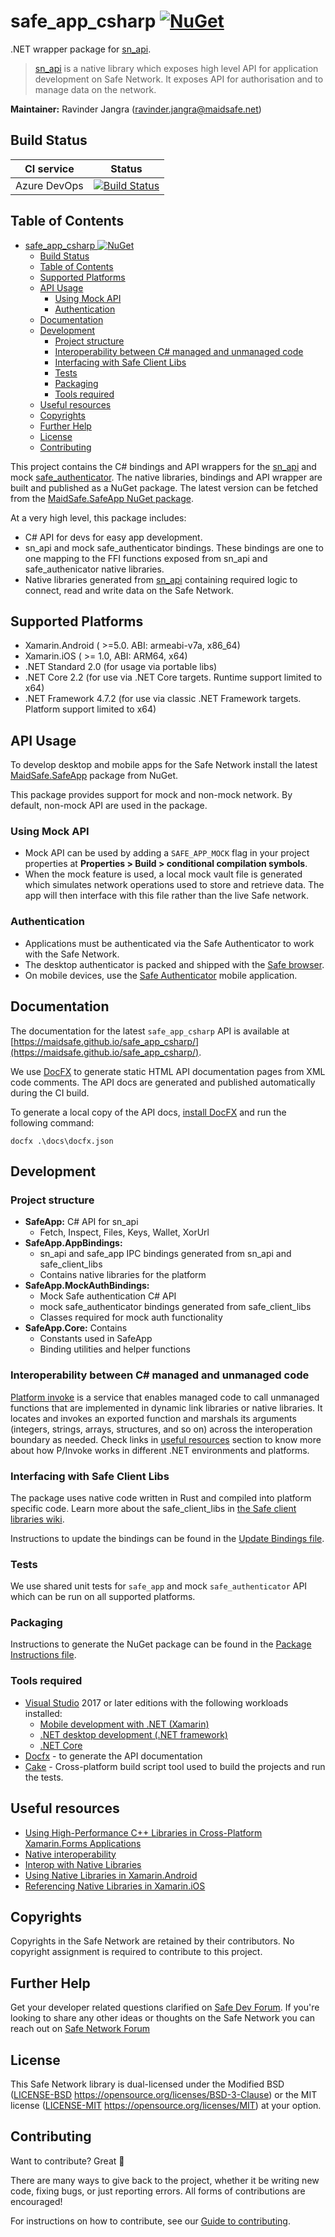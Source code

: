 # safe_app_csharp [![NuGet](https://img.shields.io/nuget/v/MaidSafe.SafeApp.svg)](https://www.nuget.org/packages/MaidSafe.SafeApp)

.NET wrapper package for [sn_api](https://github.com/maidsafe/sn_api/).

> [sn_api](https://github.com/maidsafe/sn_api/) is a native library which exposes high level API for application development on Safe Network. It exposes API for authorisation and to manage data on the network.

**Maintainer:** Ravinder Jangra (ravinder.jangra@maidsafe.net)

## Build Status

| CI service | Status |
|---|---|
| Azure DevOps | [![Build Status](https://dev.azure.com/maidsafe/SafeApp/_apis/build/status/Test%20%26%20Release%20CI?branchName=master)](https://dev.azure.com/maidsafe/SafeApp/_build/latest?definitionId=21&branchName=master) | |

## Table of Contents

- [safe_app_csharp ![NuGet](https://www.nuget.org/packages/MaidSafe.SafeApp)](#safe_app_csharp-img-srchttpsimgshieldsionugetvmaidsafesafeappsvg-altnuget)
  - [Build Status](#build-status)
  - [Table of Contents](#table-of-contents)
  - [Supported Platforms](#supported-platforms)
  - [API Usage](#api-usage)
    - [Using Mock API](#using-mock-api)
    - [Authentication](#authentication)
  - [Documentation](#documentation)
  - [Development](#development)
    - [Project structure](#project-structure)
    - [Interoperability between C# managed and unmanaged code](#interoperability-between-c-managed-and-unmanaged-code)
    - [Interfacing with Safe Client Libs](#interfacing-with-safe-client-libs)
    - [Tests](#tests)
    - [Packaging](#packaging)
    - [Tools required](#tools-required)
  - [Useful resources](#useful-resources)
  - [Copyrights](#copyrights)
  - [Further Help](#further-help)
  - [License](#license)
  - [Contributing](#contributing)

This project contains the C# bindings and API wrappers for the [sn_api](https://github.com/maidsafe/sn_api/) and mock [safe_authenticator](https://github.com/maidsafe/safe_client_libs/tree/master/safe_authenticator). The native libraries, bindings and API wrapper are built and published as a NuGet package. The latest version can be fetched from the [MaidSafe.SafeApp NuGet package](https://www.nuget.org/packages/MaidSafe.SafeApp/).

At a very high level, this package includes:

* C# API for devs for easy app development.
* sn_api and mock safe_authenticator bindings. These bindings are one to one mapping to the FFI functions exposed from sn_api and safe_authenicator native libraries.
* Native libraries generated from [sn_api](https://github.com/maidsafe/sn_api) containing required logic to connect, read and write data on the Safe Network.

## Supported Platforms

* Xamarin.Android ( >=5.0. ABI: armeabi-v7a, x86_64)
* Xamarin.iOS ( >= 1.0, ABI: ARM64, x64)
* .NET Standard 2.0 (for usage via portable libs)
* .NET Core 2.2 (for use via .NET Core targets. Runtime support limited to x64)
* .NET Framework 4.7.2 (for use via classic .NET Framework targets. Platform support limited to x64)

## API Usage

To develop desktop and mobile apps for the Safe Network install the latest [MaidSafe.SafeApp](https://www.nuget.org/packages/MaidSafe.SafeApp/) package from NuGet.

This package provides support for mock and non-mock network. By default, non-mock API are used in the package.

### Using Mock API

* Mock API can be used by adding a `SAFE_APP_MOCK` flag in your project properties at **Properties > Build > conditional compilation symbols**.
* When the mock feature is used, a local mock vault file is generated which simulates network operations used to store and retrieve data. The app will then interface with this file rather than the live Safe network.

### Authentication

* Applications must be authenticated via the Safe Authenticator to work with the Safe Network.
* The desktop authenticator is packed and shipped with the [Safe browser](https://github.com/maidsafe/safe_browser/releases/latest).
* On mobile devices, use the [Safe Authenticator](https://github.com/maidsafe/safe-authenticator-mobile/releases/latest) mobile application.

## Documentation

The documentation for the latest `safe_app_csharp` API is available at [https://maidsafe.github.io/safe_app_csharp/](https://maidsafe.github.io/safe_app_csharp/).

We use [DocFX](https://github.com/dotnet/docfx) to generate static HTML API documentation pages from XML code comments. The API docs are generated and published automatically during the CI build.

To generate a local copy of the API docs, [install DocFX](https://dotnet.github.io/docfx/tutorial/docfx_getting_started.html#2-use-docfx-as-a-command-line-tool) and run the following command:

```
docfx .\docs\docfx.json
```

## Development

### Project structure

* **SafeApp:** C# API for sn_api
  * Fetch, Inspect, Files, Keys, Wallet, XorUrl
* **SafeApp.AppBindings:**
  * sn_api and safe_app IPC bindings generated from sn_api and safe_client_libs
  * Contains native libraries for the platform
* **SafeApp.MockAuthBindings:**
  * Mock Safe authentication C# API
  * mock safe_authenticator bindings generated from safe_client_libs
  * Classes required for mock auth functionality
* **SafeApp.Core:** Contains
  * Constants used in SafeApp
  * Binding utilities and helper functions

### Interoperability between C# managed and unmanaged code

[Platform invoke](https://www.mono-project.com/docs/advanced/pinvoke/) is a service that enables managed code to call unmanaged functions that are implemented in dynamic link libraries or native libraries. It locates and invokes an exported function and marshals its arguments (integers, strings, arrays, structures, and so on) across the interoperation boundary as needed. Check links in [useful resources](#Useful-resources) section to know more about how P/Invoke works in different .NET environments and platforms.

### Interfacing with Safe Client Libs

The package uses native code written in Rust and compiled into platform specific code. Learn more about the safe_client_libs in [the Safe client libraries wiki](https://github.com/maidsafe/safe_client_libs/wiki).

Instructions to update the bindings can be found in the [Update Bindings file](./UpdateBindings.md).

### Tests

We use shared unit tests for `safe_app` and mock `safe_authenticator` API which can be run on all supported platforms.

### Packaging

Instructions to generate the NuGet package can be found in the [Package Instructions file](
https://github.com/maidsafe/safe_app_csharp/blob/master/PackageInstructions.txt).

### Tools required

* [Visual Studio](https://visualstudio.microsoft.com/) 2017 or later editions with the following workloads installed:
  * [Mobile development with .NET (Xamarin)](https://visualstudio.microsoft.com/vs/visual-studio-workloads/)
  * [.NET desktop development (.NET framework)](https://visualstudio.microsoft.com/vs/visual-studio-workloads/)
  * [.NET Core](https://dotnet.microsoft.com/download)
* [Docfx](https://github.com/dotnet/docfx) - to generate the API documentation
* [Cake](https://cakebuild.net/) - Cross-platform build script tool used to build the projects and run the tests.

## Useful resources

* [Using High-Performance C++ Libraries in Cross-Platform Xamarin.Forms Applications](https://devblogs.microsoft.com/xamarin/using-c-libraries-xamarin-forms-apps/)
* [Native interoperability](https://docs.microsoft.com/en-us/dotnet/standard/native-interop/)
* [Interop with Native Libraries](https://www.mono-project.com/docs/advanced/pinvoke/)
* [Using Native Libraries in Xamarin.Android](https://docs.microsoft.com/en-us/xamarin/android/platform/native-libraries)
* [Referencing Native Libraries in Xamarin.iOS](https://docs.microsoft.com/en-us/xamarin/ios/platform/native-interop)

## Copyrights

Copyrights in the Safe Network are retained by their contributors. No copyright assignment is required to contribute to this project.

## Further Help

Get your developer related questions clarified on [Safe Dev Forum](https://forum.safedev.org/). If you're looking to share any other ideas or thoughts on the Safe Network you can reach out on [Safe Network Forum](https://safenetforum.org/)

## License

This Safe Network library is dual-licensed under the Modified BSD ([LICENSE-BSD](LICENSE-BSD) https://opensource.org/licenses/BSD-3-Clause) or the MIT license ([LICENSE-MIT](LICENSE-MIT) https://opensource.org/licenses/MIT) at your option.

## Contributing

Want to contribute? Great :tada:

There are many ways to give back to the project, whether it be writing new code, fixing bugs, or just reporting errors. All forms of contributions are encouraged!

For instructions on how to contribute, see our [Guide to contributing](https://github.com/maidsafe/QA/blob/master/CONTRIBUTING.md).
